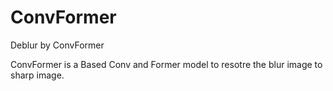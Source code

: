 # ConvFormer
Deblur by ConvFormer

ConvFormer is a Based Conv and Former model to resotre the blur image to sharp image. 
